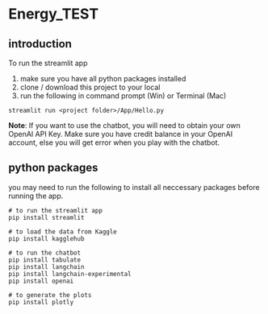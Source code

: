 # Energy_TEST

## introduction
To run the streamlit app
1. make sure you have all python packages installed
2. clone / download this project to your local
3. run the following in command prompt (Win) or Terminal (Mac)
```
streamlit run <project folder>/App/Hello.py
```

**Note**: If you want to use the chatbot, you will need to obtain your own OpenAI API Key. Make sure you have credit balance in your OpenAI account, else you will get error when you play with the chatbot. 


## python packages
you may need to run the following to install all neccessary packages before running the app. 
```
# to run the streamlit app
pip install streamlit

# to load the data from Kaggle
pip install kagglehub

# to run the chatbot 
pip install tabulate
pip install langchain
pip install langchain-experimental
pip install openai

# to generate the plots
pip install plotly
```